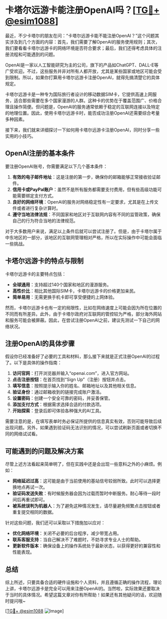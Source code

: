 # 卡塔尔远游卡能注册OpenAI吗？[[TG💪+ @esim1088](https://t.me/s/esim1088)]

最近，不少卡塔尔的朋友在问：“卡塔尔远游卡能不能注册OpenAI？”这个问题其实涉及到几个方面的内容：首先，我们需要了解OpenAI的服务使用规则；其次，我们要看看卡塔尔远游卡的网络环境是否符合要求；最后，我们还得考虑具体的注册流程和可能遇到的问题。

OpenAI是一家以人工智能研究为主的公司，旗下的产品如ChatGPT、DALL-E等广受欢迎。不过，这些服务并非对所有人都开放，尤其是某些国家或地区可能会受到限制。所以，如果你打算用卡塔尔远游卡注册OpenAI，就得先搞清楚它的具体规定。

卡塔尔远游卡是一种专为国际旅行者设计的移动数据SIM卡，它提供高速上网服务，适合那些需要在多个国家漫游的人群。这种卡的优势在于覆盖范围广、价格合理且操作简便。但问题是，OpenAI的服务通常依赖于稳定的互联网连接以及特定的地理位置。因此，使用卡塔尔远游卡时，能否成功注册OpenAI还需要综合考量多种因素。

接下来，我们就来详细探讨一下如何用卡塔尔远游卡注册OpenAI，同时分享一些实用的小技巧。

## OpenAI注册的基本条件

要注册OpenAI账号，你需要满足以下几个基本条件：

1. **有效的电子邮件地址**：这是注册的第一步，确保你的邮箱能够正常接收验证邮件。
2. **信用卡或PayPal账户**：虽然不是所有服务都需要支付费用，但有些高级功能可能需要绑定支付方式。
3. **良好的网络环境**：OpenAI的服务对网络稳定性有一定要求，尤其是在上传文件或者进行复杂计算时。
4. **遵守当地法律法规**：不同国家和地区对于互联网内容有不同的监管政策，确保自己的行为符合当地的法律规范。

对于大多数用户来说，满足以上条件后就可以尝试注册了。但是，由于卡塔尔属于中东地区的一部分，该地区的互联网管理相对严格，所以在实际操作中可能会面临一些挑战。

## 卡塔尔远游卡的特点与限制

卡塔尔远游卡的主要特点包括：

- **全球通用**：支持超过140个国家和地区的漫游服务。
- **高性价比**：相比其他国际SIM卡，卡塔尔远游卡的价格更加亲民。
- **简单易用**：无需更换手机卡即可享受便捷的上网体验。

然而，卡塔尔远游卡也有一定的局限性，比如在网络速度上可能会因为所在位置的不同而有所差异。此外，由于卡塔尔政府对互联网的管控较为严格，部分海外网站和服务可能会被屏蔽。因此，在尝试注册OpenAI之前，建议先测试一下自己的网络状况。

## 注册OpenAI的具体步骤

假设你已经准备好了必要的工具和材料，那么接下来就是正式注册OpenAI的过程了。以下是具体的操作指南：

1. **访问官网**：打开浏览器并输入“openai.com”，进入官方网站。
2. **点击注册按钮**：在首页找到“Sign Up”（注册）按钮并点击。
3. **填写信息**：按照提示输入你的姓名、邮箱地址以及其他相关信息。
4. **验证身份**：通过邮箱收到的链接完成账户激活。
5. **设置密码**：创建一个安全可靠的密码，并妥善保管。
6. **添加支付方式**：根据需求选择合适的付款选项。
7. **开始探索**：登录后即可体验各种强大的AI工具。

需要注意的是，在填写表单时务必保证所提供的信息真实有效，否则可能导致后续出现问题。另外，如果遇到验证码无法识别的情况，可以尝试刷新页面或者切换不同的网络试试看。

## 可能遇到的问题及解决方案

尽管上述方法看起来简单明了，但在实践中还是会出现一些意料之外的小麻烦。例如：

- **网络延迟过高**：这可能是由于当前使用的基站信号较弱所致。此时可以选择更换地点再试一次。
- **验证码发送失败**：有时候服务器会因为过载而暂时中断服务。耐心等待一段时间后再重试即可。
- **被系统误判为机器人**：为了避免这种情况发生，请尽量避免频繁点击按钮或者重复提交相同的数据。

针对这些问题，我们还可以采取以下措施加以应对：

- **优化网络环境**：关闭不必要的后台程序，减少带宽占用。
- **联系客服支持**：当自己解决不了难题时，不妨寻求专业人士的帮助。
- **更新软件版本**：确保设备上的操作系统处于最新状态，以获得更好的兼容性和性能表现。

## 总结

综上所述，只要具备合适的硬件设施和个人资料，并且遵循正确的操作流程，理论上讲，卡塔尔远游卡是完全可以用来注册OpenAI的。当然啦，实际效果还要取决于当时的具体情况。希望这篇文章对你有所帮助！如果还有其他疑问的话，欢迎随时提问哦~

[[TG💪+ @esim1088](https://t.me/s/esim1088) ![Image](https://i.postimg.cc/4NQfJmqS/Snipaste-2025-05-13-00-14-12.png)]
